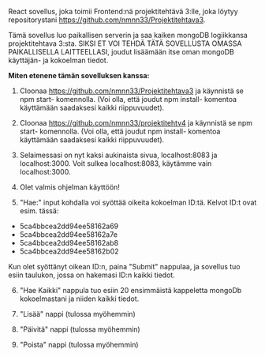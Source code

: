 React sovellus, joka toimii Frontend:nä projektitehtävä 3:lle, joka löytyy repositorystani https://github.com/nmnn33/Projektitehtava3.

Tämä sovellus luo paikallisen serverin ja saa kaiken mongoDB logiikkansa projektitehtava 3:sta. SIKSI ET VOI TEHDÄ TÄTÄ SOVELLUSTA OMASSA PAIKALLISELLA LAITTEELLASI, joudut lisäämään itse oman mongoDB käyttäjän- ja kokoelman tiedot.

<strong>Miten etenene tämän sovelluksen kanssa:</strong>

1. Cloonaa https://github.com/nmnn33/Projektitehtava3 ja käynnistä se npm start- komennolla. (Voi olla, että joudut npm install- komentoa käyttämään saadaksesi kaikki riippuvuudet).

2. Cloonaa https://github.com/nmnn33/projektitehtv4 ja käynnistä se npm start- komennolla. (Voi olla, että joudut npm install- komentoa käyttämään saadaksesi kaikki riippuvuudet).

3. Selaimessasi on nyt kaksi aukinaista sivua, localhost:8083 ja localhost:3000. Voit sulkea localhost:8083, käytämme vain localhost:3000.

4. Olet valmis ohjelman käyttöön!

5. "Hae:" input kohdalla voi syöttää oikeita kokoelman ID:tä. Kelvot ID:t ovat esim. tässä:

- 5ca4bbcea2dd94ee58162a69
- 5ca4bbcea2dd94ee58162a7e
- 5ca4bbcea2dd94ee58162ab8
- 5ca4bbcea2dd94ee58162b02

Kun olet syöttänyt oikean ID:n, paina "Submit" nappulaa, ja sovellus tuo esiin taulukon, jossa on hakemasi ID:n kaikki tiedot.

6. "Hae Kaikki" nappula tuo esiin 20 ensimmäistä kappeletta mongoDb kokoelmastani ja niiden kaikki tiedot.

7. "Lisää" nappi (tulossa myöhemmin)

8. "Päivitä" nappi (tulossa myöhemmin)

9. "Poista" nappi (tulossa myöhemmin)
